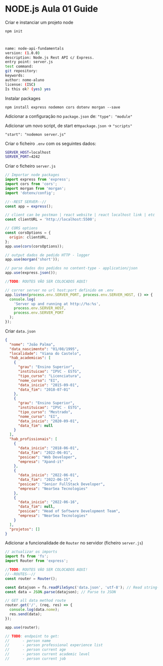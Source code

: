 # NODE.js Aula 01 Guide

Criar e instanciar um projeto node

```bash
npm init



name: node-api-fundamentals
version: (1.0.0)
description: Node.js Rest API c/ Express.
entry point: server.js
test command:
git repository:
keywords:
author: nome-aluno
license: (ISC)
Is this ok? (yes) yes
```

Instalar packages

`npm install express nodemon cors dotenv morgan --save`

Adicionar a configuração no `package.json` de:
`"type": "module"`

Adicionar um novo script, de start em`package.json` -> `"scripts"`

`"start": "nodemon server.js"`

Criar o ficheiro `.env` com os seguintes dados:

```bash
SERVER_HOST=localhost
SERVER_PORT=4242
```

Criar o ficheiro `server.js`

```js
// Importar node packages
import express from 'express';
import cors from 'cors';
import morgan from 'morgan';
import 'dotenv/config';

//--REST SERVER--//
const app = express();

// client can be postman | react website | react localhost link | etc
const clientURL = 'http://localhost:5500';

// CORS options
const corsOptions = {
  origin: clientURL,
};
app.use(cors(corsOptions));

// output dados de pedido HTTP - logger
app.use(morgan('short'));

// parse dados dos pedidos no content-type - application/json
app.use(express.json());

//TODO: ROUTES VÃO SER COLOCADOS AQUI!

// correr server no url host:port definido em .env
app.listen(process.env.SERVER_PORT, process.env.SERVER_HOST, () => {
  console.log(
    'Server up and running at http://%s:%s',
    process.env.SERVER_HOST,
    process.env.SERVER_PORT
  );
});
```

Criar `data.json`

```json
{
  "nome": "João Palma",
  "data_nascimento": "01/08/1995",
  "localidade": "Viana do Castelo",
  "hab_academicas": [
    {
      "grau": "Ensino Superior",
      "instituicao": "IPVC - ESTG",
      "tipo_curso": "Licenciatura",
      "nome_curso": "EI",
      "data_inicio": "2015-09-01",
      "data_fim": "2018-07-01"
    },
    {
      "grau": "Ensino Superior",
      "instituicao": "IPVC - ESTG",
      "tipo_curso": "Mestrado",
      "nome_curso": "EI",
      "data_inicio": "2020-09-01",
      "data_fim": null
    }
  ],
  "hab_profissionais": [
    {
      "data_inicio": "2018-06-01",
      "data_fim": "2022-06-01",
      "posicao": "Web Developer",
      "empresa": "Xpand-it"
    },
    {
      "data_inicio": "2022-06-01",
      "data_fim": "2022-06-15",
      "posicao": "Senior FullStack Developer",
      "empresa": "NearSea Tecnologies"
    },
    {
      "data_inicio": "2022-06-16",
      "data_fim": null,
      "posicao": "Head of Software Development Team",
      "empresa": "NearSea Tecnologies"
    }
  ],
  "projetos": []
}
```

Adicionar a funcionalidade de `Router` no servidor (ficheiro `server.js`)

```js
// actualizar os imports
import fs from 'fs';
import Router from 'express';
```

```js
//TODO: ROUTES VÃO SER COLOCADOS AQUI!
//--ROUTES--//
const router = Router();

const datajson = fs.readFileSync('data.json', 'utf-8'); // Read string-json from file
const data = JSON.parse(datajson); // Parse to JSON

// GET all data method route
router.get('/', (req, res) => {
  console.log(data.nome);
  res.send(data);
});

app.use(router);

// TODO: endpoint to get:
//		- person name
//		- person professional experience list
//		- person current age
//		- person current academic level
//		- person current job
```
